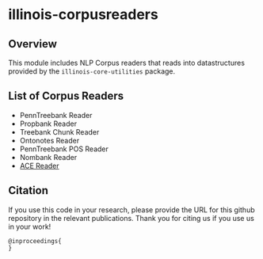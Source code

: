 # illinois-corpusreaders

## Overview

This module includes NLP Corpus readers that reads into datastructures
provided by the `illinois-core-utilities` package.

## List of Corpus Readers
  - PennTreebank Reader
  - Propbank Reader
  - Treebank Chunk Reader
  - Ontonotes Reader
  - PennTreebank POS Reader
  - Nombank Reader
  - [ACE Reader](doc/ACEReader.md) 

## Citation

If you use this code in your research, please provide the URL for this github repository in the relevant publications.
Thank you for citing us if you use us in your work! 

```
@inproceedings{
}
```
